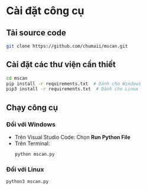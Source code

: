 # Cài đặt công cụ

## Tải source code
```bash
git clone https://github.com/chumaii/mscan.git
```

## Cài đặt các thư viện cần thiết
```bash
cd mscan 
pip install -r requirements.txt  # Dành cho Windows
pip3 install -r requirements.txt  # Dành cho Linux
```

## Chạy công cụ
### Đối với Windows
- Trên Visual Studio Code: Chọn **Run Python File**
- Trên Terminal:
  ```bash
  python mscan.py
  ```

### Đối với Linux
```bash
python3 mscan.py
